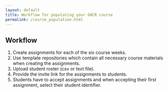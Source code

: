 ```yaml
---
layout: default
title: Workflow for populating your GHCR course
permalink: /course_population.html
---
```


## Workflow

1. Create assignments for each of the six course weeks. 
2. Use template repositories which contain all necessary course materials when creating the assignments.
3. Upload student roster (csv or text file).
4. Provide the invite link for the assignments to students.
5. Students have to accept assignments and when accepting their first assignment, select their student identifier.